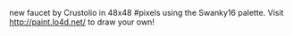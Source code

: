 new faucet by Crustolio in 48x48 #pixels using the Swanky16 palette. Visit http://paint.lo4d.net/ to draw your own! 